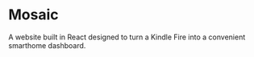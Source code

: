 # Mosaic

A website built in React designed to turn a Kindle Fire into a convenient smarthome dashboard.

